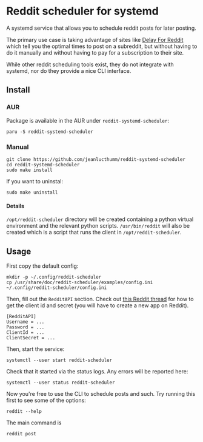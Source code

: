# Reddit scheduler for systemd

A systemd service that allows you to schedule reddit posts for later posting.

The primary use case is taking advantage of sites like [Delay For Reddit](https://www.delayforreddit.com/analysis)
which tell you the optimal times to post on a subreddit, but without having to do it manually and without having
to pay for a subscription to their site.

While other reddit scheduling tools exist, they do not integrate with systemd, nor do they provide a nice CLI interface.

## Install

### AUR

Package is available in the AUR under `reddit-systemd-scheduler`:

```
paru -S reddit-systemd-scheduler
```

### Manual
```
git clone https://github.com/jeanlucthumm/reddit-systemd-scheduler
cd reddit-systemd-scheduler
sudo make install
```
If you want to uninstal:
```
sudo make uninstall
```

#### Details

`/opt/reddit-scheduler` directory will be created containing a python virtual environment and the relevant
python scripts. `/usr/bin/reddit` will also be created which is a script that runs the client in `/opt/reddit-scheduler`.


## Usage

First copy the default config:

```
mkdir -p ~/.config/reddit-scheduler
cp /usr/share/doc/reddit-scheduler/examples/config.ini ~/.config/reddit-scheduler/config.ini
```

Then, fill out the `RedditAPI` section.
Check out [this Reddit thread](https://www.reddit.com/r/redditdev/comments/hasnnc/where_do_i_find_the_reddit_client_id_and_secret/) 
for how to get the client id and secret (you will have to create a new app on Reddit).

```
[RedditAPI]
Username = ...
Password = ...
ClientId = ...
ClientSecret = ...
```

Then, start the service:

```
systemctl --user start reddit-scheduler
```

Check that it started via the status logs. Any errors will be reported here:

```
systemctl --user status reddit-scheduler
```

Now you're free to use the CLI to schedule posts and such. Try running this first to see some of the options:
```
reddit --help
```
The main command is
```
reddit post
```
